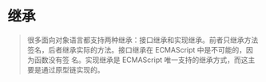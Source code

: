 # 继承
> 很多面向对象语言都支持两种继承：接口继承和实现继承。前者只继承方法签名，后者继承实际的方法。接口继承在 ECMAScript 中是不可能的，因为函数没有签
名。实现继承是 ECMAScript 唯一支持的继承方式，而这主要是通过原型链实现的。


